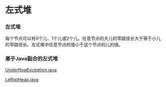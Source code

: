 # 左式堆

### 左式堆

每个节点可以有0个儿、1个儿或2个儿。任意节点的大儿的零路径长大于等于小儿的零路径长。左式堆中任意节点的值小于这个节点的儿的值。

### 基于Java黏合的左式堆

[UnderflowException.java](http://users.cs.fiu.edu/~weiss/dsaajava3/code/UnderflowException.java)

[LeftistHeap.java](http://users.cs.fiu.edu/~weiss/dsaajava3/code/LeftistHeap.java)
